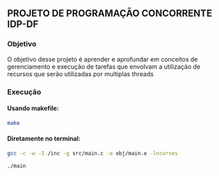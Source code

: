 ## PROJETO DE PROGRAMAÇÃO CONCORRENTE IDP-DF

### Objetivo
O objetivo desse projeto é aprender e aprofundar em conceitos de gerenciamento e execução de tarefas que envolvam a utilização de recursos que serão utilizadas por multiplas threads


### Execução

#### Usando makefile:
```bash
make
```
#### Diretamente no terminal:
```bash
gcc -c -w -I./inc -g src/main.c -o obj/main.o -lncurses
```
```bash
./main
```
